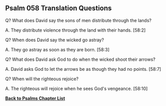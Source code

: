 ## Psalm 058 Translation Questions ##

Q? What does David say the sons of men distribute through the lands?

A. They distribute violence through the land with their hands. [58:2]

Q? When does David say the wicked go astray?

A. They go astray as soon as they are born. [58:3]

Q? What does David ask God to do when the wicked shoot their arrows?

A. David asks God to let the arrows be as though they had no points. [58:7]

Q? When will the righteous rejoice?

A. The righteous will rejoice when he sees God's vengeance. [58:10]

__[Back to Psalms Chapter List](./)__

